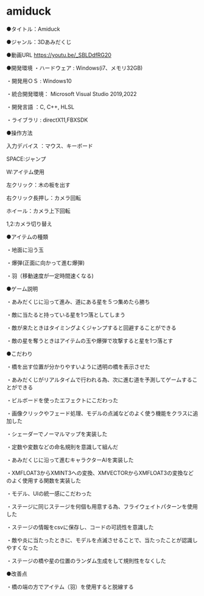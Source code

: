 # amiduck

●タイトル：Amiduck


●ジャンル：3Dあみだくじ


●動画URL
https://youtu.be/_SBLDdfRG20


●開発環境
・ハードウェア : Windows(i7、メモリ32GB)

・開発用ＯＳ   : Windows10

・統合開発環境： Microsoft Visual Studio 2019,2022

・開発言語    ：C, C++, HLSL

・ライブラリ   : directX11,FBXSDK


●操作方法

入力デバイス	：マウス、キーボード

SPACE:ジャンプ

W:アイテム使用  

左クリック：木の板を出す

右クリック長押し：カメラ回転

ホイール：カメラ上下回転
 
1,2:カメラ切り替え


●アイテムの種類

・地面に沿う玉

・爆弾(正面に向かって進む爆弾)

・羽（移動速度が一定時間速くなる)


●ゲーム説明

・あみだくじに沿って進み、道にある星を５つ集めたら勝ち

・敵に当たると持っている星を1つ落としてしまう

・敵が来たときはタイミングよくジャンプすると回避することができる

・敵の星を奪うときはアイテムの玉や爆弾で攻撃すると星を1つ落とす


●こだわり

・橋を出す位置が分かりやすいように透明の橋を表示させた

・あみだくじがリアルタイムで行われる為、次に進む道を予測してゲームすることができる

・ビルボードを使ったエフェクトにこだわった

・画像クリックやフェード処理、モデルの点滅などのよく使う機能をクラスに追加した

・シェーダーでノーマルマップを実装した

・定数や変数などの命名規則を意識して組んだ

・あみだくじに沿って進むキャラクターAIを実装した

・XMFLOAT3からXMINT3への変換、XMVECTORからXMFLOAT3の変換などのよく使用する関数を実装した

・モデル、UIの統一感にこだわった

・ステージに同じステージを何個も用意する為、フライウェイトパターンを使用した

・ステージの情報をcsvに保存し、コードの可読性を意識した

・敵や炎に当たったときに、モデルを点滅させることで、当たったことが認識しやすくなった

・ステージの橋や星の位置のランダム生成をして規則性をなくした


●改善点

・橋の端の方でアイテム（羽）を使用すると脱線する
